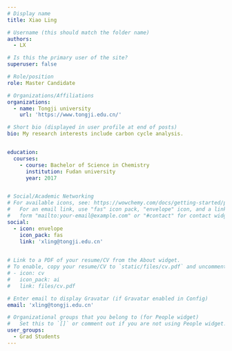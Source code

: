 ```yaml
---
# Display name
title: Xiao Ling

# Username (this should match the folder name)
authors:
  - LX

# Is this the primary user of the site?
superuser: false

# Role/position
role: Master Candidate

# Organizations/Affiliations
organizations:
  - name: Tongji university
    url: 'https://www.tongji.edu.cn/'

# Short bio (displayed in user profile at end of posts)
bio: My research interests include carbon cycle analysis.


education:
  courses:
    - course: Bachelor of Science in Chemistry
      institution: Fudan university
      year: 2017


# Social/Academic Networking
# For available icons, see: https://wowchemy.com/docs/getting-started/page-builder/#icons
#   For an email link, use "fas" icon pack, "envelope" icon, and a link in the
#   form "mailto:your-email@example.com" or "#contact" for contact widget.
social:
  - icon: envelope
    icon_pack: fas
    link: 'xling@tongji.edu.cn'

    
# Link to a PDF of your resume/CV from the About widget.
# To enable, copy your resume/CV to `static/files/cv.pdf` and uncomment the lines below.
# - icon: cv
#   icon_pack: ai
#   link: files/cv.pdf

# Enter email to display Gravatar (if Gravatar enabled in Config)
email: 'xling@tongji.edu.cn'

# Organizational groups that you belong to (for People widget)
#   Set this to `[]` or comment out if you are not using People widget.
user_groups:
  - Grad Students
---
```


